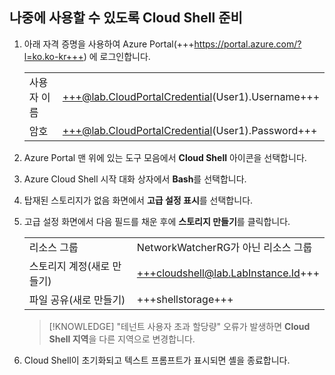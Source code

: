 ## 나중에 사용할 수 있도록 Cloud Shell 준비 

1. 아래 자격 증명을 사용하여 Azure Portal(+++https://portal.azure.com/?l=ko.ko-kr+++) 에 로그인합니다. 

    ||| 
    |--|--| 
    |사용자 이름|+++@lab.CloudPortalCredential(User1).Username+++| 
    |암호|+++@lab.CloudPortalCredential(User1).Password+++| 

1. Azure Portal 맨 위에 있는 도구 모음에서 **Cloud Shell** 아이콘을 선택합니다. 

1. Azure Cloud Shell 시작 대화 상자에서 **Bash**를 선택합니다. 

1. 탑재된 스토리지가 없음 화면에서 **고급 설정 표시**를 선택합니다. 

1. 고급 설정 화면에서 다음 필드를 채운 후에 **스토리지 만들기**를 클릭합니다. 

    ||| 
    |--|--| 
    |리소스 그룹| NetworkWatcherRG가 아닌 리소스 그룹| 
    |스토리지 계정(새로 만들기)|+++cloudshell@lab.LabInstance.Id+++| 
    |파일 공유(새로 만들기)|+++shellstorage+++|   

    >[!KNOWLEDGE] "테넌트 사용자 초과 할당량" 오류가 발생하면 **Cloud Shell 지역**을 다른 지역으로 변경합니다. 

1. Cloud Shell이 초기화되고 텍스트 프롬프트가 표시되면 셸을 종료합니다. 
